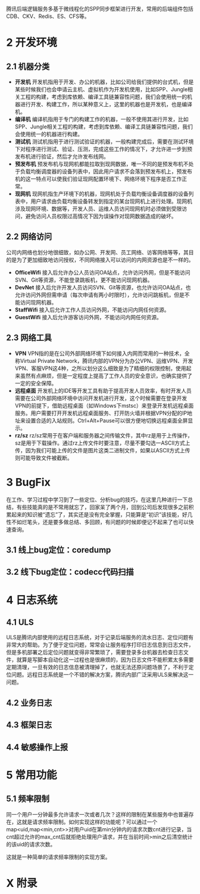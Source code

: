 腾讯后端逻辑服务多基于微线程化的SPP同步框架进行开发，常用的后端组件包括CDB、CKV、Redis、ES、CFS等。

# 2 开发环境

## 2.1 机器分类
- **开发机**
开发机指用于开发、办公的机器，比如公司给我们提供的台式机，但是某些时候我们也会申请云主机、虚拟机作为开发机使用，比如SPP、Jungle相关工程的构建，考虑到库依赖、编译工具链兼容性问题，我们会使用统一的机器进行开发、构建工作，所以某种意义上，这里的机器也是开发机，也是编译机。
- **编译机**
编译机指用于专门的构建工作的机器，一般不使用其进行开发，比如SPP、Jungle相关工程的构建，考虑到库依赖、编译工具链兼容性问题，我们会使用统一的机器进行构建。
- **测试机**
测试机指用于进行测试验证的机器，一般构建完成后，需要在测试环境下对程序进行测试、验证、压测，完成这些工作的情况下，才允许进一步到预发布机进行验证，然后才允许发布线网。
- **预发布机**
预发布机与现网机都能拉取到现网数据，唯一不同的是预发布机不处于负载均衡调度器的设备列表中，因此用户请求不会落到预发布机上，预发布机的这一特点可以使我们验证现网配置环境下、网络环境下程序是否工作正常。
- **现网机**
现网机指生产环境下的机器，现网机处于负载均衡设备调度器的设备列表中，用户请求由负载均衡设备转发到指定的某台现网机上进行处理。现网机涉及现网环境、数据等，开发人员、运维人员访问现网机时必须做到受限访问，避免访问人员权限过高情况下因为误操作对现网数据造成的破坏。

## 2.2 网络访问
公司内网络也划分地很细致，如办公网、开发网、员工网络、访客网络等等，其目的是为了更加细致地访问授权，不同网络接入可以访问的内网资源也是不一样的。

- **OfficeWifi**
接入后允许办公人员访问OA站点，允许访问外网，但是不能访问SVN、Git等资源，不能登录跳板机，更不能访问现网机器。
- **DevNet**
接入后允许开发人员访问SVN、Git等资源，也允许访问OA站点，也允许访问外网但需申请（每次申请有两小时限时），允许访问跳板机，但是不能访问现网机器。
- **StaffWifi**
接入后允许工作人员访问外网，不能访问内网任何资源。
- **GuestWifi**
接入后允许游客访问外网，不能访问内网任何资源。

## 2.3 网络工具
- **VPN**
VPN指的是在公司外部网络环境下如何接入内网而常用的一种技术，全称Virtual Private Network，腾讯内部的VPN分为办公VPN、运维VPN、开发VPN、客服VPN这4种，之所以划分这么细致是为了精细的权限控制，使用起来虽然有点麻烦，但是一定程度上提高了工作人员的安全意识，也确实提供了一定的安全保障。
- **远程桌面**
开发机上的IDE等开发工具有助于提高开发人员效率，有时开发人员需要在公司外部网络环境中访问开发机进行开发，这个时候需要在登录开发VPN的前提下，借助远程桌面（如Windows下mstsc）来登录开发机远程桌面服务。用户需要打开开发机远程桌面服务、打开防火墙并根据VPN分配的IP地址来设置合适的入站规则。Ctrl+Alt+Pause可以很方便地切换远程桌面全屏显示。
- **rz/sz**
rz/sz常用于在客户端和服务器之间传输文件，其中rz是用于上传操作，sz是用于下载操作。通过rz上传文件时要注意，尽量不要勾选一ASCII方式上传，因为我们可能上传的文件是图片这类二进制文件，如果以ASCII方式上传则可能导致文件被截断。

# 3 BugFix
在工作、学习过程中学习到了一些定位、分析bug的技巧，在这里几种进行一下总结，有些技能真的是不常用就忘了，回家呆了两个月，回到公司后发现很多之前积累起来的知识被“遗忘”了，其实还是没有完全掌握，只能算是“初识”该技能，好几性不如烂笔头，还是要多做总结、多回顾，有问题的时候即便记不起来了也可以快速查询。

## 3.1 线上bug定位：coredump
## 3.2 线下bug定位：codecc代码扫描

# 4 日志系统

## 4.1 ULS
ULS是腾讯内部使用的远程日志系统，对于记录后端服务的流水日志、定位问题有非常大的帮助。为了便于定位问题，常常会让服务程序打印日志信息到日志文件，但是多机部署之后定位问题就变得非常繁琐了，需要登录多台机器去检查日志文件，就算是写脚本自动化这一过程也是很麻烦的，因为日志文件不能积累太多需要定期清理，一旦有效的日志信息被清理掉了，也就无法还原问题场景了，不利于定位问题。远程日志系统是一个不错的解决方案，腾讯内部广泛采用ULS来解决这一问题。

## 4.2 业务日志

## 4.3 框架日志

## 4.4 敏感操作上报

# 5 常用功能

## 5.1 频率限制
同一个用户一分钟最多允许请求一次或者几次？这样的限制在某些服务中也普遍存在，这就是请求频率限制。如何实现这样的功能呢？可以通过一个map<uid,map<min,cnt>>对用户uid在第min分钟内的请求次数cnt进行记录，当cnt超过允许的max_cnt后就拒绝处理用户请求，并在当前时间>min之后清空统计的该uid的请求次数。

这就是一种简单的请求频率限制的实现方案。

# X 附录
